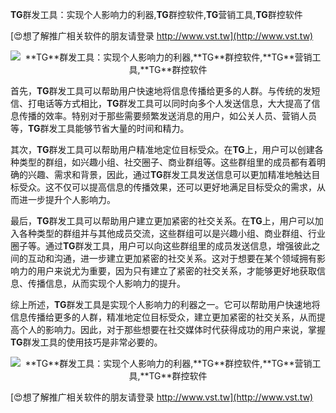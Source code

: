 **TG**群发工具：实现个人影响力的利器,**TG**群控软件,**TG**营销工具,**TG**群控软件

[😍想了解推广相关软件的朋友请登录 http://www.vst.tw](http://www.vst.tw)

 <center><img src="https://vst.tw/MP4/tuiguang/png/8.png" alt="**TG**群发工具：实现个人影响力的利器,**TG**群控软件,**TG**营销工具,**TG**群控软件"></center>

首先，**TG**群发工具可以帮助用户快速地将信息传播给更多的人群。与传统的发短信、打电话等方式相比，**TG**群发工具可以同时向多个人发送信息，大大提高了信息传播的效率。特别对于那些需要频繁发送消息的用户，如公关人员、营销人员等，**TG**群发工具能够节省大量的时间和精力。

其次，**TG**群发工具可以帮助用户精准地定位目标受众。在**TG**上，用户可以创建各种类型的群组，如兴趣小组、社交圈子、商业群组等。这些群组里的成员都有着明确的兴趣、需求和背景，因此，通过**TG**群发工具发送信息可以更加精准地触达目标受众。这不仅可以提高信息的传播效果，还可以更好地满足目标受众的需求，从而进一步提升个人影响力。

最后，**TG**群发工具可以帮助用户建立更加紧密的社交关系。在**TG**上，用户可以加入各种类型的群组并与其他成员交流，这些群组可以是兴趣小组、商业群组、行业圈子等。通过**TG**群发工具，用户可以向这些群组里的成员发送信息，增强彼此之间的互动和沟通，进一步建立更加紧密的社交关系。这对于想要在某个领域拥有影响力的用户来说尤为重要，因为只有建立了紧密的社交关系，才能够更好地获取信息、传播信息，从而实现个人影响力的提升。

综上所述，**TG**群发工具是实现个人影响力的利器之一。它可以帮助用户快速地将信息传播给更多的人群，精准地定位目标受众，建立更加紧密的社交关系，从而提高个人的影响力。因此，对于那些想要在社交媒体时代获得成功的用户来说，掌握**TG**群发工具的使用技巧是非常必要的。

 <center><img src="https://vst.tw/MP4/tuiguang/png/1.png" alt="**TG**群发工具：实现个人影响力的利器,**TG**群控软件,**TG**营销工具,**TG**群控软件"></center>

[😍想了解推广相关软件的朋友请登录 http://www.vst.tw](http://www.vst.tw)



